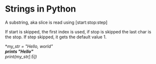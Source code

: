 # Strings in Python
A substring, aka slice is read using [start:stop:step]

If start is skipped, the first index is used, if stop is skipped the last char
is the stop. If step skipped, it gets the default value 1.

**my_str = "Hello, world"<br>
__prints "Hello"__<br>
*print(my_str[:5])**
